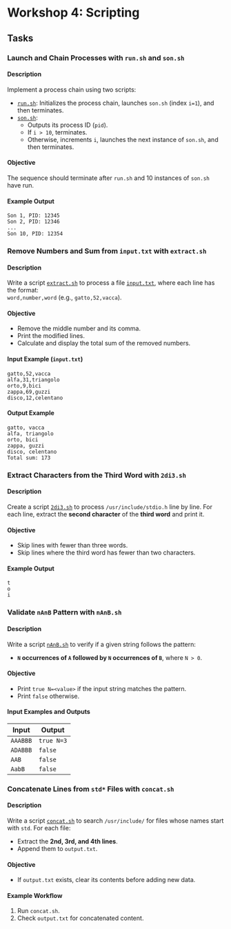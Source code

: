 # Workshop 4: Scripting

## Tasks

### **Launch and Chain Processes with `run.sh` and `son.sh`**

#### Description  
Implement a process chain using two scripts:  
- [`run.sh`](./code/run.sh): Initializes the process chain, launches `son.sh` (index `i=1`), and then terminates.  
- [`son.sh`](./code/son.sh):  
  - Outputs its process ID (`pid`).  
  - If `i > 10`, terminates.  
  - Otherwise, increments `i`, launches the next instance of `son.sh`, and then terminates.  

#### Objective  
The sequence should terminate after `run.sh` and 10 instances of `son.sh` have run.

#### Example Output  
```plaintext
Son 1, PID: 12345
Son 2, PID: 12346
...
Son 10, PID: 12354
```

### **Remove Numbers and Sum from `input.txt` with `extract.sh`**

#### Description  
Write a script [`extract.sh`](./code/extract.sh) to process a file [`input.txt`](./code/input.txt), where each line has the format:  
`word,number,word` (e.g., `gatto,52,vacca`).  

#### Objective  
- Remove the middle number and its comma.  
- Print the modified lines.  
- Calculate and display the total sum of the removed numbers.

#### Input Example (`input.txt`)  
```plaintext
gatto,52,vacca
alfa,31,triangolo
orto,9,bici
zappa,69,guzzi
disco,12,celentano
```

#### Output Example  
```plaintext
gatto, vacca
alfa, triangolo
orto, bici
zappa, guzzi
disco, celentano
Total sum: 173
```

### **Extract Characters from the Third Word with `2di3.sh`**

#### Description  
Create a script [`2di3.sh`](./code/2di3.sh) to process `/usr/include/stdio.h` line by line. For each line, extract the **second character** of the **third word** and print it.  

#### Objective  
- Skip lines with fewer than three words.  
- Skip lines where the third word has fewer than two characters.

#### Example Output  
```plaintext
t
o
i
```

### **Validate `nAnB` Pattern with `nAnB.sh`**

#### Description  
Write a script [`nAnB.sh`](./code/nAnB.sh) to verify if a given string follows the pattern:  
- **`N` occurrences of `A` followed by `N` occurrences of `B`**, where `N > 0`.  

#### Objective  
- Print `true N=<value>` if the input string matches the pattern.  
- Print `false` otherwise.  

#### Input Examples and Outputs  

| **Input**  | **Output**        |
|------------|-------------------|
| `AAABBB`   | `true N=3`        |
| `ADABBB`   | `false`           |
| `AAB`      | `false`           |
| `AabB`     | `false`           |

### **Concatenate Lines from `std*` Files with `concat.sh`**

#### Description  
Write a script [`concat.sh`](./code/concat.sh) to search `/usr/include/` for files whose names start with `std`. For each file:  
- Extract the **2nd, 3rd, and 4th lines**.  
- Append them to `output.txt`.  

#### Objective  
- If `output.txt` exists, clear its contents before adding new data.  

#### Example Workflow  
1. Run `concat.sh`.  
2. Check `output.txt` for concatenated content.  
